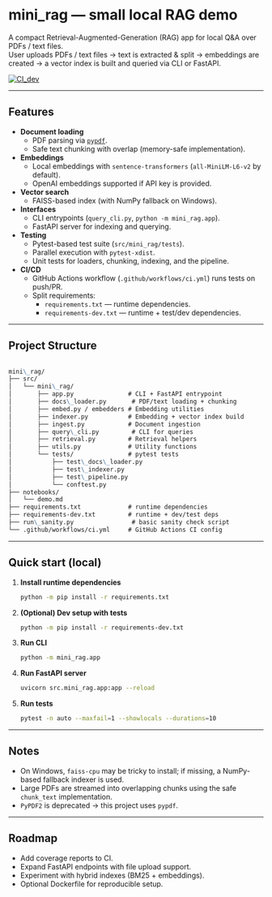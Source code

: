 # mini_rag — small local RAG demo

A compact Retrieval-Augmented-Generation (RAG) app for local Q&A over PDFs / text files.  
User uploads PDFs / text files → text is extracted & split → embeddings are created → a vector index is built and queried via CLI or FastAPI.

[![CI_dev](https://github.com/Raydir27/mini_rag/actions/workflows/ci.yml/badge.svg?branch=main)](https://github.com/YOUR-USERNAME/YOUR-REPO/actions/workflows/ci.yml)

---

## Features
- **Document loading**
  - PDF parsing via [`pypdf`](https://pypi.org/project/pypdf/).
  - Safe text chunking with overlap (memory-safe implementation).
- **Embeddings**
  - Local embeddings with `sentence-transformers` (`all-MiniLM-L6-v2` by default).
  - OpenAI embeddings supported if API key is provided.
- **Vector search**
  - FAISS-based index (with NumPy fallback on Windows).
- **Interfaces**
  - CLI entrypoints (`query_cli.py`, `python -m mini_rag.app`).
  - FastAPI server for indexing and querying.
- **Testing**
  - Pytest-based test suite (`src/mini_rag/tests`).
  - Parallel execution with `pytest-xdist`.
  - Unit tests for loaders, chunking, indexing, and the pipeline.
- **CI/CD**
  - GitHub Actions workflow (`.github/workflows/ci.yml`) runs tests on push/PR.
  - Split requirements:
    - `requirements.txt` — runtime dependencies.
    - `requirements-dev.txt` — runtime + test/dev dependencies.

---

## Project Structure
```markdown

mini\_rag/
├── src/
│   └── mini\_rag/
│       ├── app.py               # CLI + FastAPI entrypoint
│       ├── docs\_loader.py       # PDF/text loading + chunking
│       ├── embed.py / embedders # Embedding utilities
│       ├── indexer.py           # Embedding + vector index build
│       ├── ingest.py            # Document ingestion
│       ├── query\_cli.py         # CLI for queries
│       ├── retrieval.py         # Retrieval helpers
│       ├── utils.py             # Utility functions
│       └── tests/               # pytest tests
│           ├── test\_docs\_loader.py
│           ├── test\_indexer.py
│           ├── test\_pipeline.py
│           └── conftest.py
├── notebooks/
│   └── demo.md
├── requirements.txt             # runtime dependencies
├── requirements-dev.txt         # runtime + dev/test deps
├── run\_sanity.py                # basic sanity check script
└── .github/workflows/ci.yml     # GitHub Actions CI config
```


---

## Quick start (local)

1. **Install runtime dependencies**
   ```bash
   python -m pip install -r requirements.txt
   ```

2. **(Optional) Dev setup with tests**

   ```bash
   python -m pip install -r requirements-dev.txt
   ```

3. **Run CLI**

   ```bash
   python -m mini_rag.app
   ```

4. **Run FastAPI server**

   ```bash
   uvicorn src.mini_rag.app:app --reload
   ```

5. **Run tests**

   ```bash
   pytest -n auto --maxfail=1 --showlocals --durations=10
   ```

---

## Notes

* On Windows, `faiss-cpu` may be tricky to install; if missing, a NumPy-based fallback indexer is used.
* Large PDFs are streamed into overlapping chunks using the safe `chunk_text` implementation.
* `PyPDF2` is deprecated → this project uses `pypdf`.

---

## Roadmap

* Add coverage reports to CI.
* Expand FastAPI endpoints with file upload support.
* Experiment with hybrid indexes (BM25 + embeddings).
* Optional Dockerfile for reproducible setup.
